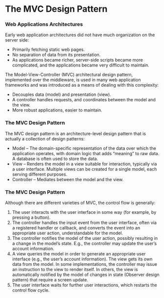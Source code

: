 # The MVC Design Pattern

### Web Applications Architectures

Early web application architectures did not have much organization on the server side:

- Primarily fetching static web pages.
- No separation of data from its presentation.
- As applications became richer, server-side scripts became more complicated, and the applications became very difficult to maintain.

The Model-View-Controller (MVC) architectural design pattern, implemented over the middleware, is used in many web application frameworks and was introduced as a means of dealing with this complexity:

- Decouples data (model) and presentation (view).
- A controller handles requests, and coordinates between the model and the view.
- More robust applications, easier to maintain.

### The MVC Design Pattern
The MVC design pattern is an architecture-level design pattern that is actually a collection of design patterns:

- Model – The domain-specific representation of the data over which the application operates, with domain logic that adds “meaning” to raw data. A database is often used to store the data.
- View – Renders the model in a view suitable for interaction, typically via a user interface. Multiple views can be created for a single model, each serving different purposes.
- Controller – Mediates between the model and the view.

### The MVC Design Pattern
Although there are different varieties of MVC, the control flow is generally:

1. The user interacts with the user interface in some way (for example, by pressing a button).
2. The controller handles the input event from the user interface, often via a registered handler or callback, and converts the event into an appropriate user action, understandable for the model.
3. The controller notifies the model of the user action, possibly resulting in a change in the model’s state. E.g., the controller may update the user’s account information.
4. A view queries the model in order to generate an appropriate user interface (e.g., the user’s account information). The view gets its own data from the model. In some implementations, the controller may issue an instruction to the view to render itself. In others, the view is automatically notified by the model of changes in state (Observer design pattern) that require a screen update.
5. The user interface waits for further user interactions, which restarts the control flow cycle.